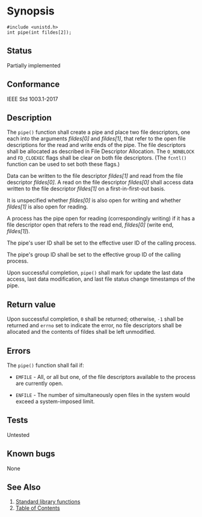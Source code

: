 # Synopsis 
`#include <unistd.h>`</br>
`int pipe(int fildes[2]);`</br>

## Status
Partially implemented
## Conformance
IEEE Std 1003.1-2017
## Description


The `pipe()` function shall create a pipe and place two file descriptors, one each into the arguments _fildes[0]_ and
_fildes[1]_, that refer to the open file descriptions for the read and write ends of the pipe. The file descriptors shall be
allocated as described in File Descriptor Allocation. The `O_NONBLOCK`
and `FD_CLOEXEC` flags shall be clear on both file descriptors. (The `fcntl()` function can be used to set both these flags.)

Data can be written to the file descriptor _fildes[1]_ and read from the file descriptor _fildes[0]_. A read on the
file descriptor _fildes[0]_ shall access data written to the file descriptor _fildes[1]_ on a first-in-first-out basis.

It is unspecified whether _fildes[0]_ is also open for writing and whether _fildes[1]_ is also open for reading.

A process has the pipe open for reading (correspondingly writing) if it has a file descriptor open that refers to the read end,
_fildes[0]_ (write end, _fildes[1]_).

The pipe's user ID shall be set to the effective user ID of the calling process.

The pipe's group ID shall be set to the effective group ID of the calling process.

Upon successful completion, `pipe()` shall mark for update the last data access, last data modification, and last file
status change timestamps of the pipe.


## Return value


Upon successful completion, `0` shall be returned; otherwise, `-1` shall be returned and `errno` set to indicate the error, no
file descriptors shall be allocated and the contents of fildes shall be left unmodified.


## Errors


The `pipe()` function shall fail if:


 * `EMFILE` - All, or all but one, of the file descriptors available to the process are currently open.

 * `ENFILE` - The number of simultaneously open files in the system would exceed a system-imposed limit.




## Tests

Untested

## Known bugs

None

## See Also 
1. [Standard library functions](../README.md)
2. [Table of Contents](../../../README.md)
